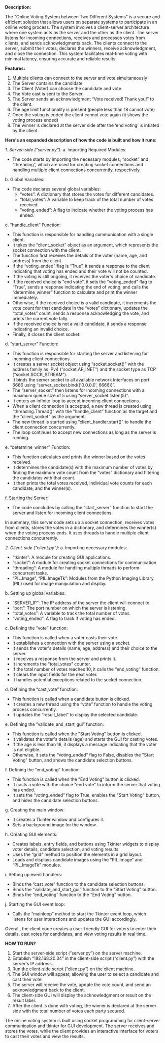 **Description:**

The "Online Voting System between Two Different Systems" is a secure and efficient solution that allows users on separate systems to participate in an online voting process. The system involves a client-server architecture where one system acts as the server and the other as the client. The server listens for incoming connections, receives and processes votes from clients, and sends acknowledgments back. The clients connect to the server, submit their votes, declares the winners, receive acknowledgment, and close the connection. This system facilitates real-time voting with minimal latency, ensuring accurate and reliable results. 

**Features:**

1. Multiple clients can connect to the server and vote simultaneously
2. The Server contains the candidate
3. The Client (Voter) can choose the candidate and vote.
4. The Vote cast is sent to the Server.
5. The Server sends an acknowledgment “Vote received! Thank you!” to the client.
6. The age limit functionality is present (people less than 18 cannot vote)
7. Once the voting is ended the client cannot vote again (it shows the voting process ended)
8. The winner is declared at the server side after the ‘end voting’ is intiated by the client.



**Here's an expanded description of how the code is built and how it runs:**

*1. Server-side (“server.py”):*
a. Importing Required Modules:
   - The code starts by importing the necessary modules, “socket” and “threading”, which are used for creating socket connections and handling multiple client connections concurrently, respectively.

b. Global Variables:
   - The code declares several global variables:
     - “votes”: A dictionary that stores the votes for different candidates.
     - “total_votes”: A variable to keep track of the total number of votes received.
     - “voting_ended”: A flag to indicate whether the voting process has ended.

c. “handle_client” Function:
   - This function is responsible for handling communication with a single client.
   - It takes the “client_socket” object as an argument, which represents the socket connection with the client.
   - The function first receives the details of the voter (name, age, and address) from the client.
   - If the “voting_ended” flag is “True”, it sends a response to the client indicating that voting has ended and their vote will not be counted.
   - If the voting is still ongoing, it receives the voter's choice of candidate.
   - If the received choice is "end vote", it sets the “voting_ended” flag to “True”, sends a response indicating the end of voting, and calls the “determine_winner” function to calculate and print the winner immediately.
   - Otherwise, if the received choice is a valid candidate, it increments the vote count for that candidate in the “votes” dictionary, updates the “total_votes” count, sends a response acknowledging the vote, and prints the current vote tally.
   - If the received choice is not a valid candidate, it sends a response indicating an invalid choice.
   - Finally, it closes the client socket.

d. “start_server” Function:
   - This function is responsible for starting the server and listening for incoming client connections.
   - It creates a server socket object using “socket.socket()” with the address family as IPv4 (“socket.AF_INET”) and the socket type as TCP (“socket.SOCK_STREAM”).
   - It binds the server socket to all available network interfaces on port 6666 using “server_socket.bind(('0.0.0.0', 6666))”.
   - The “server_socket” then listens for incoming connections with a maximum queue size of 5 using “server_socket.listen(5)”.
   - It enters an infinite loop to accept incoming client connections.
   - When a client connection is accepted, a new thread is created using “threading.Thread()” with the “handle_client” function as the target and the “client_socket” as the argument.
   - The new thread is started using “client_handler.start()” to handle the client connection concurrently.
   - The loop continues to accept new connections as long as the server is running.

e. “determine_winner” Function:
   - This function calculates and prints the winner based on the votes received.
   - It determines the candidate(s) with the maximum number of votes by finding the maximum vote count from the “votes” dictionary and filtering the candidates with that count.
   - It then prints the total votes received, individual vote counts for each candidate, and the winner(s).

f. Starting the Server:
   - The code concludes by calling the “start_server” function to start the server and listen for incoming client connections.

In summary, this server code sets up a socket connection, receives votes from clients, stores the votes in a dictionary, and determines the winner(s) when the voting process ends. It uses threads to handle multiple client connections concurrently.

*2. Client-side (“client.py”):*
a. Importing necessary modules:
   - “tkinter”: A module for creating GUI applications.
   - “socket”: A module for creating socket connections for communication.
   - “threading”: A module for handling multiple threads to perform concurrent tasks.
   - “PIL.Image”, “PIL.ImageTk”: Modules from the Python Imaging Library (PIL) used for image manipulation and display.

b. Setting up global variables:
   - “SERVER_IP”: The IP address of the server the client will connect to.
   - “port”: The port number on which the server is listening.
   - “total_votes”: A variable to track the total number of votes.
   - “voting_ended”: A flag to track if voting has ended.

c. Defining the “vote” function:
   - This function is called when a voter casts their vote.
   - It establishes a connection with the server using a socket.
   - It sends the voter's details (name, age, address) and their choice to the server.
   - It receives a response from the server and prints it.
   - It increments the “total_votes” counter.
   - If the total number of votes reaches 10, it calls the “end_voting” function.
   - It clears the input fields for the next voter.
   - It handles potential exceptions related to the socket connection.

d. Defining the “cast_vote” function:
   - This function is called when a candidate button is clicked.
   - It creates a new thread using the “vote” function to handle the voting process concurrently.
   - It updates the “result_label” to display the selected candidate.

e. Defining the “validate_and_start_gui” function:
   - This function is called when the "Start Voting" button is clicked.
   - It validates the voter's details (age) and starts the GUI for casting votes.
   - If the age is less than 18, it displays a message indicating that the voter is not eligible.
   - Otherwise, it sets the “voting_ended” flag to False, disables the "Start Voting" button, and shows the candidate selection buttons.

f. Defining the “end_voting” function:
   - This function is called when the "End Voting" button is clicked.
   - It casts a vote with the choice "end vote" to inform the server that voting has ended.
   - It sets the “voting_ended” flag to True, enables the "Start Voting" button, and hides the candidate selection buttons.

g. Creating the main window:
   - It creates a Tkinter window and configures it.
   - Sets a background image for the window.

h. Creating GUI elements:
   - Creates labels, entry fields, and buttons using Tkinter widgets to display voter details, candidate selection, and voting results.
   - Uses the “grid” method to position the elements in a grid layout.
   - Loads and displays candidate images using the “PIL.Image” and “PIL.ImageTk” modules.

i. Setting up event handlers:
   - Binds the “cast_vote” function to the candidate selection buttons.
   - Binds the “validate_and_start_gui” function to the "Start Voting" button.
   - Binds the “end_voting” function to the "End Voting" button.

j. Starting the GUI event loop:
   - Calls the “mainloop” method to start the Tkinter event loop, which listens for user interactions and updates the GUI accordingly.

Overall, the client code creates a user-friendly GUI for voters to enter their details, cast votes for candidates, and view voting results in real time.




**HOW TO RUN?**
1. Start the server-side script (“server.py”) on the server machine.
2. Establish “192.168.20.34” in the client-side script (“client.py”) with the server's IP address.
3. Run the client-side script (“client.py”) on the client machine.
4. The GUI window will appear, allowing the user to select a candidate and cast their vote.
5. The server will receive the vote, update the vote count, and send an acknowledgment back to the client.
6. The client-side GUI will display the acknowledgment or result on the result label.
7. After the client is done with voting, the winner is declared at the server side with the total number of votes each party secured.

The online voting system is built using socket programming for client-server communication and tkinter for GUI development. The server receives and stores the votes, while the client provides an interactive interface for voters to cast their votes and view the results.
